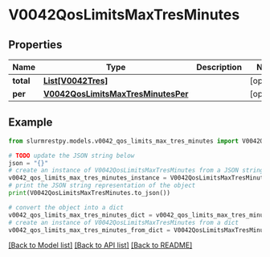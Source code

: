 # V0042QosLimitsMaxTresMinutes


## Properties

Name | Type | Description | Notes
------------ | ------------- | ------------- | -------------
**total** | [**List[V0042Tres]**](V0042Tres.md) |  | [optional]
**per** | [**V0042QosLimitsMaxTresMinutesPer**](V0042QosLimitsMaxTresMinutesPer.md) |  | [optional]

## Example

```python
from slurmrestpy.models.v0042_qos_limits_max_tres_minutes import V0042QosLimitsMaxTresMinutes

# TODO update the JSON string below
json = "{}"
# create an instance of V0042QosLimitsMaxTresMinutes from a JSON string
v0042_qos_limits_max_tres_minutes_instance = V0042QosLimitsMaxTresMinutes.from_json(json)
# print the JSON string representation of the object
print(V0042QosLimitsMaxTresMinutes.to_json())

# convert the object into a dict
v0042_qos_limits_max_tres_minutes_dict = v0042_qos_limits_max_tres_minutes_instance.to_dict()
# create an instance of V0042QosLimitsMaxTresMinutes from a dict
v0042_qos_limits_max_tres_minutes_from_dict = V0042QosLimitsMaxTresMinutes.from_dict(v0042_qos_limits_max_tres_minutes_dict)
```
[[Back to Model list]](../README.md#documentation-for-models) [[Back to API list]](../README.md#documentation-for-api-endpoints) [[Back to README]](../README.md)


